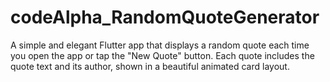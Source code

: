 # codeAlpha_RandomQuoteGenerator
A simple and elegant Flutter app that displays a random quote each time you open the app or tap the "New Quote" button. Each quote includes the quote text and its author, shown in a beautiful animated card layout.
